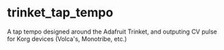 # trinket_tap_tempo
A tap tempo designed around the Adafruit Trinket, and outputing CV pulse for Korg devices (Volca's, Monotribe, etc.)
